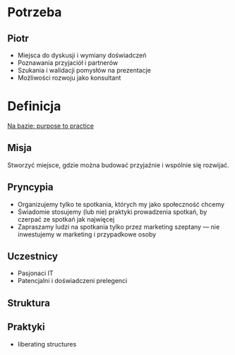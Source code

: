 # Potrzeba
## Piotr
- Miejsca do dyskusji i wymiany doświadczeń
- Poznawania przyjaciół i partnerów
- Szukania i walidacji pomysłów na prezentacje
- Możliwości rozwoju jako konsultant

# Definicja

[Na bazie: purpose to practice](https://www.liberatingstructures.com/33-purpose-to-practice-p2p/)

## Misja
Stworzyć miejsce, gdzie można budować przyjaźnie i wspólnie się rozwijać.

## Pryncypia
- Organizujemy tylko te spotkania, których my jako społeczność chcemy
- Świadomie stosujemy (lub nie) praktyki prowadzenia spotkań, by czerpać ze spotkań jak najwięcej
- Zapraszamy ludzi na spotkania tylko przez marketing szeptany — nie inwestujemy w marketing i przypadkowe osoby

## Uczestnicy
- Pasjonaci IT
- Patencjalni i doświadczeni prelegenci

## Struktura

## Praktyki
- liberating structures